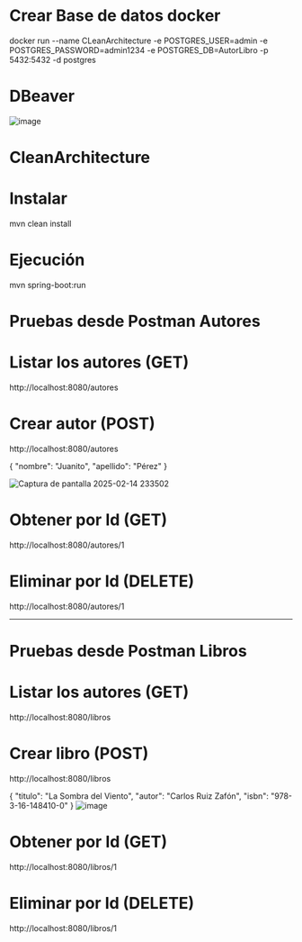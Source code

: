 # Crear Base de datos docker
docker run --name CLeanArchitecture -e POSTGRES_USER=admin -e POSTGRES_PASSWORD=admin1234 -e POSTGRES_DB=AutorLibro -p 5432:5432 -d postgres

# DBeaver
![image](https://github.com/user-attachments/assets/29b225c6-352e-4c09-8663-8cd1b7512134)



# CleanArchitecture
# Instalar
mvn clean install

# Ejecución

mvn spring-boot:run





# Pruebas desde Postman Autores
# Listar los autores (GET)
http://localhost:8080/autores 

# Crear autor  (POST)
http://localhost:8080/autores

{
    "nombre": "Juanito",
    "apellido": "Pérez"
}

![Captura de pantalla 2025-02-14 233502](https://github.com/user-attachments/assets/e595df87-eded-4947-9d20-8ad3a037fc25)

# Obtener por Id (GET)
http://localhost:8080/autores/1

# Eliminar por Id (DELETE)
http://localhost:8080/autores/1

------------------------------------------------------------------------------
# Pruebas desde Postman Libros
# Listar los autores (GET)
http://localhost:8080/libros 

# Crear libro  (POST)
http://localhost:8080/libros

{
    "titulo": "La Sombra del Viento",
    "autor": "Carlos Ruiz Zafón",
    "isbn": "978-3-16-148410-0"
}
![image](https://github.com/user-attachments/assets/93f82023-e71e-4950-8bf4-00d030bfb955)

# Obtener por Id (GET)
http://localhost:8080/libros/1

# Eliminar por Id (DELETE)
http://localhost:8080/libros/1




